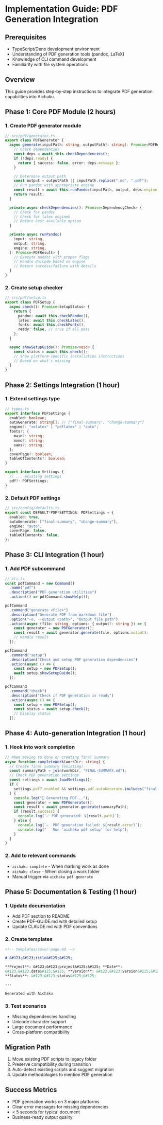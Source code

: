 # Implementation Guide: PDF Generation Integration

## Prerequisites

- TypeScript/Deno development environment
- Understanding of PDF generation tools (pandoc, LaTeX)
- Knowledge of CLI command development
- Familiarity with file system operations

## Overview

This guide provides step-by-step instructions to integrate PDF generation
capabilities into Aichaku.

## Phase 1: Core PDF Module (2 hours)

### 1. Create PDF generator module

```typescript
// src/pdf/generator.ts
export class PDFGenerator {
  async generate(inputPath: string, outputPath?: string): Promise<PDFResult> {
    // Check dependencies
    const deps = await this.checkDependencies();
    if (!deps.ready) {
      return { success: false, error: deps.message };
    }

    // Determine output path
    const output = outputPath || inputPath.replace(".md", ".pdf");
    // Run pandoc with appropriate engine
    const result = await this.runPandoc(inputPath, output, deps.engine);
    return result;
  }

  private async checkDependencies(): Promise<DependencyCheck> {
    // Check for pandoc
    // Check for latex engines
    // Return best available option
  }

  private async runPandoc(
    input: string,
    output: string,
    engine: string,
  ): Promise<PDFResult> {
    // Execute pandoc with proper flags
    // Handle Unicode based on engine
    // Return success/failure with details
  }
}
```

### 2. Create setup checker

```typescript
// src/pdf/setup.ts
export class PDFSetup {
  async check(): Promise<SetupStatus> {
    return {
      pandoc: await this.checkPandoc(),
      latex: await this.checkLatex(),
      fonts: await this.checkFonts(),
      ready: false, // true if all pass
    };
  }

  async showSetupGuide(): Promise<void> {
    const status = await this.check();
    // Show platform-specific installation instructions
    // Based on what's missing
  }
}
```

## Phase 2: Settings Integration (1 hour)

### 1. Extend settings type

```typescript
// types.ts
export interface PDFSettings {
  enabled: boolean;
  autoGenerate: string[]; // ["final-summary", "change-summary"]
  engine?: "xelatex" | "pdflatex" | "auto";
  fonts?: {
    main?: string;
    mono?: string;
    sans?: string;
  };
  coverPage?: boolean;
  tableOfContents?: boolean;
}

export interface Settings {
  // ... existing settings
  pdf?: PDFSettings;
}
```

### 2. Default PDF settings

```typescript
// src/config/defaults.ts
export const DEFAULT*PDF*SETTINGS: PDFSettings = {
  enabled: true,
  autoGenerate: ["final-summary", "change-summary"],
  engine: "auto",
  coverPage: false,
  tableOfContents: false,
};
```

## Phase 3: CLI Integration (1 hour)

### 1. Add PDF subcommand

```typescript
// cli.ts
const pdfCommand = new Command()
  .name("pdf")
  .description("PDF generation utilities")
  .action(() => pdfCommand.showHelp());

pdfCommand
  .command("generate <file>")
  .description("Generate PDF from markdown file")
  .option("-o, --output <path>", "Output file path")
  .action(async (file: string, options: { output?: string }) => {
    const generator = new PDFGenerator();
    const result = await generator.generate(file, options.output);
    // Handle result
  });

pdfCommand
  .command("setup")
  .description("Check and setup PDF generation dependencies")
  .action(async () => {
    const setup = new PDFSetup();
    await setup.showSetupGuide();
  });

pdfCommand
  .command("check")
  .description("Check if PDF generation is ready")
  .action(async () => {
    const setup = new PDFSetup();
    const status = await setup.check();
    // Display status
  });
```

## Phase 4: Auto-generation Integration (1 hour)

### 1. Hook into work completion

```typescript
// When moving to done or creating final summary
async function completeWork(workDir: string) {
  // Create final summary (existing)
  const summaryPath = join(workDir, "FINAL-SUMMARY.md");
  // Check PDF generation settings
  const settings = await loadSettings();
  if (
    settings.pdf?.enabled && settings.pdf.autoGenerate.includes("final-summary")
  ) {
    console.log("📄 Generating PDF...");
    const generator = new PDFGenerator();
    const result = await generator.generate(summaryPath);
    if (result.success) {
      console.log(`✅ PDF generated: ${result.path}`);
    } else {
      console.log(`⚠️  PDF generation failed: ${result.error}`);
      console.log("   Run 'aichaku pdf setup' for help");
    }
  }
}
```

### 2. Add to relevant commands

- `aichaku complete` - When marking work as done
- `aichaku close` - When closing a work folder
- Manual trigger via `aichaku pdf generate`

## Phase 5: Documentation & Testing (1 hour)

### 1. Update documentation

- Add PDF section to README
- Create PDF-GUIDE.md with detailed setup
- Update CLAUDE.md with PDF conventions

### 2. Create templates

```markdown
<!-- templates/cover-page.md -->

# &#123;&#123;title&#125;&#125;

**Project**: &#123;&#123;project&#125;&#125; **Date**:
&#123;&#123;date&#125;&#125; **Version**: &#123;&#123;version&#125;&#125;
**Status**: &#123;&#123;status&#125;&#125;

---

Generated with Aichaku
```

### 3. Test scenarios

- Missing dependencies handling
- Unicode character support
- Large document performance
- Cross-platform compatibility

## Migration Path

1. Move existing PDF scripts to legacy folder
2. Preserve compatibility during transition
3. Auto-detect existing scripts and suggest migration
4. Update methodologies to mention PDF generation

## Success Metrics

- PDF generation works on 3 major platforms
- Clear error messages for missing dependencies
- < 5 seconds for typical document
- Business-ready output quality
